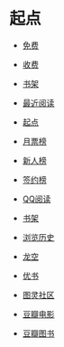 # 起点


<div id = "首"></div>
<script src = "../js/首.js"></script>


* [免费](https://m.qidian.com/bookshelf/my?gid=14159146)
* [收费](https://m.qidian.com/bookshelf/my?gid=14159147)
* [书架](https://m.qidian.com/bookshelf/my)
* [最近阅读](https://m.qidian.com/bookshelf/history)
* [起点](https://m.qidian.com/)


* [月票榜](https://m.qidian.com/rank/yuepiao/)
* [新人榜](https://m.qidian.com/rank/newauthor/)
* [签约榜](https://m.qidian.com/rank/sign/)


* [QQ阅读](https://ubook.reader.qq.com/)
* [书架](https://ubook.reader.qq.com/book-shelf)
* [浏览历史](https://ubook.reader.qq.com/book-shelf/history)


* [龙空](https://www.lkong.com/)
* [优书](https://www.yousuu.com/)


* [图灵社区](https://m.ituring.com.cn/)


* [豆瓣电影](https://m.douban.com/movie/)
* [豆瓣图书](https://m.douban.com/book/)


<div id = "cmfu_book"></div>
<script src = "../js/cmfu.js"></script>
